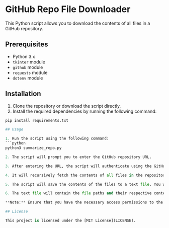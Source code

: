 # GitHub Repo File Downloader

This Python script allows you to download the contents of all files in a GitHub repository.

## Prerequisites

- Python 3.x
- `tkinter` module
- `github` module
- `requests` module
- `dotenv` module

## Installation

1. Clone the repository or download the script directly.
2. Install the required dependencies by running the following command:
```python
pip install requirements.txt

## Usage

1. Run the script using the following command:
```python
python3 summarize_repo.py

2. The script will prompt you to enter the GitHub repository URL.

3. After entering the URL, the script will authenticate using the GitHub token stored in the `.env` file.

4. It will recursively fetch the contents of all files in the repository, excluding the ignored files specified in the `IGNORED_FILES` list.

5. The script will save the contents of the files to a text file. You will be prompted to select the destination path and provide a filename.

6. The text file will contain the file paths and their respective contents, separated by the "===============================" delimiter.

**Note:** Ensure that you have the necessary access permissions to the repository.

## License

This project is licensed under the [MIT License](LICENSE).
